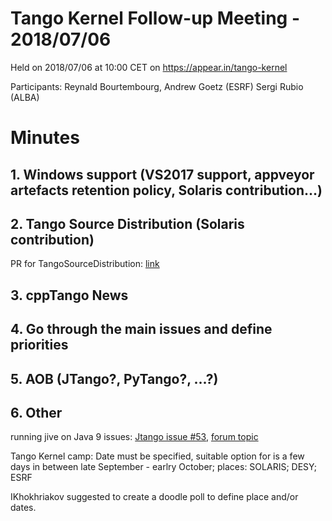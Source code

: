 # Tango Kernel Follow-up Meeting - 2018/07/06

Held on 2018/07/06 at 10:00 CET on https://appear.in/tango-kernel

Participants: Reynald Bourtembourg, Andrew Goetz (ESRF) 
              Sergi Rubio (ALBA)

# Minutes
## 1. Windows support (VS2017 support, appveyor artefacts retention policy, Solaris contribution...)


## 2. Tango Source Distribution (Solaris contribution)

PR for TangoSourceDistribution: [link](https://github.com/tango-controls/TangoSourceDistribution/pull/8)

## 3. cppTango News


## 4. Go through the main issues and define priorities


## 5. AOB (JTango?, PyTango?, ...?)

## 6. Other

running jive on Java 9 issues: [Jtango issue #53](https://github.com/tango-controls/JTango/issues/53), [forum topic](http://www.tango-controls.org/community/forum/c/general/installation/installing-jive-on-debian-stretch/?page=1#post-3454)

Tango Kernel camp: Date must be specified, suitable option for is a few days in between late September - earlry October; places: SOLARIS; DESY; ESRF

IKhokhriakov suggested to create a doodle poll to define place and/or dates.


